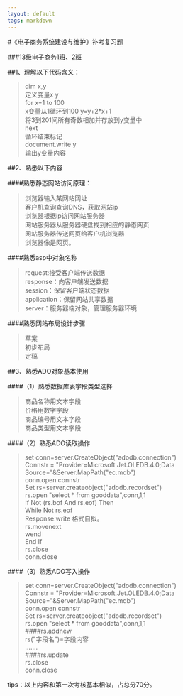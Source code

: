 ```yaml
---
layout: default
tags: markdown
---
```

#《电子商务系统建设与维护》补考复习题

###13级电子商务1班、2班

##1、理解以下代码含义：

>dim x,y  
>定义变量x y  
>for x=1 to 100  
>x变量从1循环到100
>y=y+2*x+1  
>将3到201间所有奇数相加并存放到y变量中  
>next  
>循环结束标记  
>document.write y    
>输出y变量内容  


##2、熟悉以下内容

####熟悉静态网站访问原理：

  >浏览器输入某网站网址  
  >客户机查询查询DNS，获取网站ip  
  >浏览器根据ip访问网站服务器  
  >网站服务器从服务器硬盘找到相应的静态网页  
  >网站服务器传送网页给客户机浏览器  
  >浏览器像是网页。  

####熟悉asp中对象名称

>request:接受客户端传送数据  
>response：向客户端发送数据  
>session：保留客户端状态数据  
>application：保留网站共享数据  
>server：服务器端对象，管理服务器环境  


####熟悉网站布局设计步骤  

>草案  
>初步布局  
>定稿  

##3、熟悉ADO对象基本使用

####（1）熟悉数据库表字段类型选择

>商品名称用文本字段  
>价格用数字字段  
>商品编号用文本字段  
>商品类型用文本字段  

####（2）熟悉ADO读取操作

 >set conn=server.CreateObject("adodb.connection")  
>Connstr = "Provider=Microsoft.Jet.OLEDB.4.0;Data Source="&Server.MapPath("ec.mdb")  
>conn.open connstr  
> Set rs=server.createobject("adodb.recordset")  
>rs.open "select * from gooddata",conn,1,1  
>If Not (rs.bof And rs.eof) Then  
>While Not rs.eof  
>Response.write 格式自拟。  
>rs.movenext  
>wend  
>End If  
>rs.close  
>conn.close  


####（3）熟悉ADO写入操作

 >set conn=server.CreateObject("adodb.connection")  
>Connstr = "Provider=Microsoft.Jet.OLEDB.4.0;Data Source="&Server.MapPath("ec.mdb")  
>conn.open connstr  
> Set rs=server.createobject("adodb.recordset")  
>rs.open "select * from gooddata",conn,1,1  
>####rs.addnew  
>rs("字段名")=字段内容  
>.......  
>####rs.update  
>rs.close  
>conn.close  

tips：以上内容和第一次考核基本相似，占总分70分。


